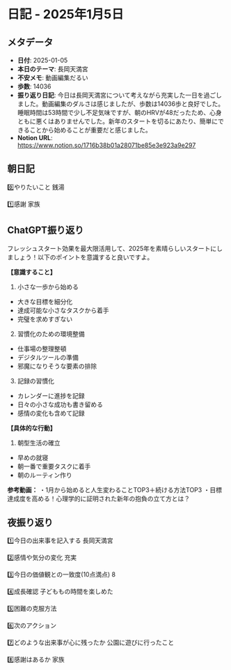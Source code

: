 # 日記 - 2025年1月5日

## メタデータ
- **日付**: 2025-01-05
- **本日のテーマ**: 長岡天満宮
- **不安メモ**: 動画編集だるい
- **歩数**: 14036
- **振り返り日記**: 今日は長岡天満宮について考えながら充実した一日を過ごしました。動画編集のダルさは感じましたが、歩数は14036歩と良好でした。睡眠時間は53時間で少し不足気味ですが、朝のHRVが48だったため、心身ともに悪くはありませんでした。新年のスタートを切るにあたり、簡単にできることから始めることが重要だと感じました。
- **Notion URL**: https://www.notion.so/1716b38b01a28071be85e3e923a9e297

## 朝日記
0️⃣やりたいこと
銭湯

1️⃣感謝
家族

## ChatGPT振り返り
フレッシュスタート効果を最大限活用して、2025年を素晴らしいスタートにしましょう！以下のポイントを意識すると良いですよ。

**【意識すること】**
1. 小さな一歩から始める
- 大きな目標を細分化
- 達成可能な小さなタスクから着手
- 完璧を求めすぎない

2. 習慣化のための環境整備
- 仕事場の整理整頓
- デジタルツールの準備
- 邪魔になりそうな要素の排除

3. 記録の習慣化
- カレンダーに進捗を記録
- 日々の小さな成功も書き留める
- 感情の変化も含めて記録

**【具体的な行動】**
1. 朝型生活の確立
- 早めの就寝
- 朝一番で重要タスクに着手
- 朝のルーティン作り

**参考動画：**
・1月から始めると人生変わることTOP3＋続ける方法TOP3
・目標達成度を高める！心理学的に証明された新年の抱負の立て方とは？

## 夜振り返り
1️⃣今日の出来事を記入する
長岡天満宮

2️⃣感情や気分の変化
充実

3️⃣今日の価値観との一致度(10点満点)
8

4️⃣成長確認
子どももの時間を楽しめた

5️⃣困難の克服方法

6️⃣次のアクション

7️⃣どのような出来事が心に残ったか
公園に遊びに行ったこと

8️⃣感謝はあるか
家族